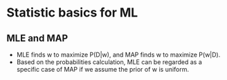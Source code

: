 # Statistic basics for ML

## MLE and MAP
- MLE finds w to maximize P(D|w), and MAP finds w to maximize P(w|D).
- Based on the probabilities calculation, MLE can be regarded as a specific case of MAP if we assume the prior of w is uniform.